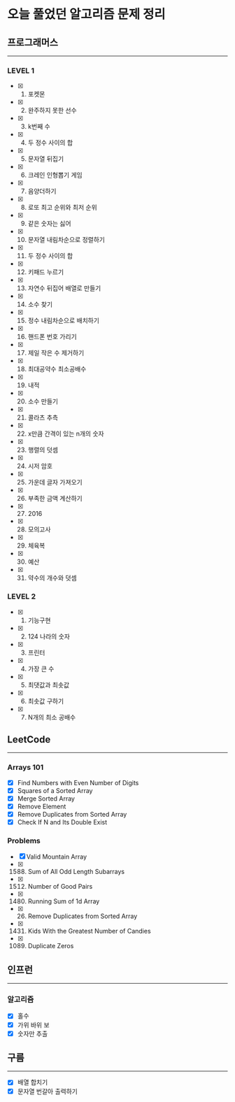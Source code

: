 # 오늘 풀었던 알고리즘 문제 정리

## 프로그래머스

---

### LEVEL 1

- [x] 1. 포켓몬
- [x] 2. 완주하지 못한 선수
- [x] 3. k번째 수
- [x] 4. 두 정수 사이의 합
- [x] 5. 문자열 뒤집기
- [x] 6. 크레인 인형뽑기 게임
- [x] 7. 음양더하기
- [x] 8. 로또 최고 순위와 최저 순위
- [x] 9. 같은 숫자는 싫어
- [x] 10. 문자열 내림차순으로 정렬하기
- [x] 11. 두 정수 사이의 합
- [x] 12. 키패드 누르기
- [x] 13. 자연수 뒤집어 배열로 만들기
- [x] 14. 소수 찾기
- [x] 15. 정수 내림차순으로 배치하기
- [x] 16. 핸드폰 번호 가리기
- [x] 17. 제일 작은 수 제거하기
- [x] 18. 최대공약수 최소공배수
- [x] 19. 내적
- [x] 20. 소수 만들기
- [x] 21. 콜라츠 추측
- [x] 22. x만큼 간격이 있는 n개의 숫자
- [x] 23. 행렬의 덧셈
- [x] 24. 시저 암호
- [x] 25. 가운데 글자 가져오기
- [x] 26. 부족한 금액 계산하기
- [x] 27. 2016
- [x] 28. 모의고사
- [x] 29. 체육복
- [x] 30. 예산
- [x] 31. 약수의 개수와 덧셈

### LEVEL 2

- [x] 1. 기능구현
- [x] 2. 124 나라의 숫자
- [x] 3. 프린터
- [x] 4. 가장 큰 수
- [x] 5. 최댓값과 최솟값
- [x] 6. 최솟값 구하기
- [x] 7. N개의 최소 공배수

## LeetCode

---

### Arrays 101

- [x] Find Numbers with Even Number of Digits
- [x] Squares of a Sorted Array
- [x] Merge Sorted Array
- [x] Remove Element
- [x] Remove Duplicates from Sorted Array
- [x] Check If N and Its Double Exist

### Problems

- [x] Valid Mountain Array
- [x] 1588. Sum of All Odd Length Subarrays
- [x] 1512. Number of Good Pairs
- [x] 1480. Running Sum of 1d Array
- [x] 26. Remove Duplicates from Sorted Array
- [x] 1431. Kids With the Greatest Number of Candies
- [x] 1089. Duplicate Zeros

## 인프런

---

### 알고리즘

- [x] 홀수
- [x] 가위 바위 보
- [x] 숫자만 추출

## 구름

---

- [x] 배열 합치기
- [x] 문자열 번갈아 출력하기
